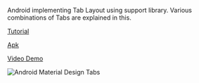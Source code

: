 Android implementing Tab Layout using support library. Various combinations of Tabs are explained in this.

[Tutorial](https://www.androidhive.info/2015/09/android-material-design-working-with-tabs/)

[Apk](http://download.androidhive.info/apk/material-tabs.apk)

[Video Demo](https://www.youtube.com/watch?v=6sGhDYYUoBM)

![Android Material Design Tabs](https://www.androidhive.info/wp-content/uploads/2018/05/android-material-design-tab-layout.png)